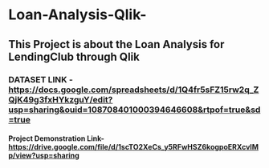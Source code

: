 # Loan-Analysis-Qlik-
## This Project is about the Loan Analysis for LendingClub through Qlik 

### DATASET LINK - **https://docs.google.com/spreadsheets/d/1Q4fr5sFZ15rw2q_ZQjK49g3fxHYkzguY/edit?usp=sharing&ouid=108708401000394646608&rtpof=true&sd=true**

#### Project Demonstration Link- https://drive.google.com/file/d/1scTO2XeCs_y5RFwHSZ6kogpoERXcvIMp/view?usp=sharing
